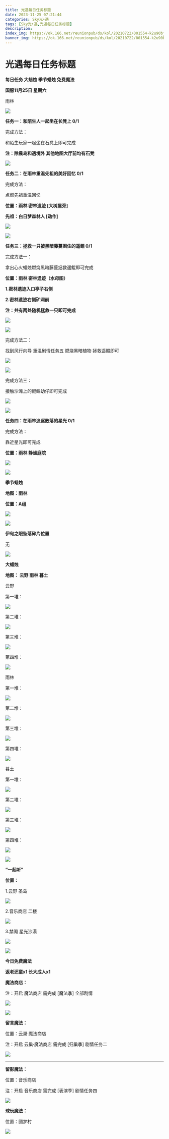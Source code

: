```yaml
---
title: 光遇每日任务标题
date: 2023-11-25 07:21:44
categories: Sky光•遇
tags: [Sky光•遇,光遇每日任务标题]
description: 
index_img: https://ok.166.net/reunionpub/ds/kol/20210722/001554-k2u90bj7ay.png?imageView&thumbnail=600x0&type=jpg
banner_img: https://ok.166.net/reunionpub/ds/kol/20210722/001554-k2u90bj7ay.png?imageView&thumbnail=600x0&type=jpg
---
```

# 光遇每日任务标题
**每日任务 大蜡烛 季节蜡烛 免费魔法**

 **国服11月25日 星期六**

雨林

![](https://img.166.net/reunionpub/ds/kol/20231125/000917-07rus2tdmk.jpg)

 **任务一：和陌生人一起坐在长凳上 0/1**

完成方法：

和陌生玩家一起坐在石凳上即可完成

 **注：除晨岛和遇境外 其他地图大厅前均有石凳**

![](https://img.166.net/reunionpub/ds/kol/20231125/000249-yog84wrm9a.jpeg)

 **任务二：在雨林重温先祖的美好回忆 0/1**

完成方法：

点燃先祖重温回忆

 **位置：雨林 密林遗迹 [大树屋旁]**

 **先祖：白日梦森林人 [动作]**

![](https://img.166.net/reunionpub/ds/kol/20231125/000315-si4s5crkj1.jpg)

![](https://img.166.net/reunionpub/ds/kol/20231125/000322-zrsltceqsb.jpeg)

 **任务三：拯救一只被黑暗藤蔓困住的遥鲲 0/1**

完成方法一：

拿出心火蜡烛燃烧黑暗藤蔓拯救遥鲲即可完成

 **位置：雨林 密林遗迹（水母图）**

 **1.密林遗迹入口亭子右侧**

 **2.密林遗迹右侧矿洞前**

 **注：共有两处随机拯救一只即可完成**

![](https://img.166.net/reunionpub/ds/kol/20231125/000347-ouabef1sr0.png)

![](https://img.166.net/reunionpub/ds/kol/20231125/000419-gmzj0qev9f.png)

完成方法二：

找到风行向导 重温剧情任务五 燃烧黑暗植物 拯救遥鲲即可

![](https://img.166.net/reunionpub/ds/kol/20231125/000427-369losfh2g.jpeg)

![](https://img.166.net/reunionpub/ds/kol/20231125/000501-ie0qjnrhcd.jpeg)

完成方法三：

接触沙滩上的鲲鳐幼仔即可完成

![](https://img.166.net/reunionpub/ds/kol/20231125/000534-3gbs0mtksl.jpg)

![](https://img.166.net/reunionpub/ds/kol/20231125/000541-dy3k4si629.jpeg)

 **任务四：在雨林追逐散落的星光 0/1**

完成方法：

靠近星光即可完成

 **位置：雨林 静谧庭院**

![](https://img.166.net/reunionpub/ds/kol/20231125/000604-tbzq3u078k.jpeg)

![](https://img.166.net/reunionpub/ds/kol/20231014/003453-vozlin1q8p.png)

 **季节蜡烛**

 **地图：雨林**

 **位置：A组**

![](https://img.166.net/reunionpub/ds/kol/20231124/235751-t6fqkbs071.jpg)

![](https://img.166.net/reunionpub/ds/kol/20231014/003453-vozlin1q8p.png)

 **伊甸之眼坠落碎片位置**

无

![](https://img.166.net/reunionpub/ds/kol/20231014/002539-7uzhdl3t0m.png)

 **大蜡烛**

 **地图： 云野 雨林 暮土**

云野

第一堆：

![](https://img.166.net/reunionpub/ds/kol/20231124/235859-wu3bsdf059.jpg)

第二堆：

![](https://img.166.net/reunionpub/ds/kol/20231124/235905-n69qhisug4.jpg)

第三堆：

![](https://img.166.net/reunionpub/ds/kol/20231124/235911-v6rkq1ntey.jpg)

第四堆：

![](https://img.166.net/reunionpub/ds/kol/20231124/235916-nuapiq4s9m.jpg)

雨林

第一堆：

![](https://img.166.net/reunionpub/ds/kol/20231124/000125-j9hl3w8sdp.jpg)

第二堆：

![](https://img.166.net/reunionpub/ds/kol/20231124/000131-3qfr7wjet8.jpg)

第三堆：

![](https://img.166.net/reunionpub/ds/kol/20231124/000139-j4hzagwckp.jpg)

第四堆：

![](https://img.166.net/reunionpub/ds/kol/20231124/000144-7bpjnhfudr.jpg)

暮土

第一堆：

![](https://img.166.net/reunionpub/ds/kol/20231124/235958-95lvud4g6f.jpg)

第二堆：

![](https://img.166.net/reunionpub/ds/kol/20231125/000006-v2lgjp5ce9.jpg)

第三堆：

![](https://img.166.net/reunionpub/ds/kol/20231125/000016-pk1bh3cwzt.jpg)

第四堆：

![](https://img.166.net/reunionpub/ds/kol/20231125/000024-ud6ssl05k8.jpg)

 **![](https://img.166.net/reunionpub/ds/kol/20231014/003005-dok0cb2fuz.png)**

 **“一起听”**

 **位置：**

1.云野 圣岛

![](https://img.166.net/reunionpub/ds/kol/20231014/004010-de83b4jwu6.jpeg)

2.音乐商店 二楼

![](https://img.166.net/reunionpub/ds/kol/20231014/004020-k8jwmpg94o.jpeg)

3.禁阁 星光沙漠

![](https://img.166.net/reunionpub/ds/kol/20231014/004040-1mpch2gvy6.png)

![](https://img.166.net/reunionpub/ds/kol/20231014/004048-gyt2imp830.png)

 **今日免费魔法**

 **返老还童x1 长大成人x1**

 **魔法商店：**

注：开启 魔法商店 需完成 [魔法季] 全部剧情

![](https://img.166.net/reunionpub/ds/kol/20231014/004605-qmuiowanf4.png)

![](https://img.166.net/reunionpub/ds/kol/20231125/000056-vwsp5rioch.jpeg)

 **留言魔法：**

位置：云巢·魔法商店

注：开启 云巢·魔法商店 需完成 [归巢季] 剧情任务二

![](https://img.166.net/reunionpub/ds/kol/20231107/140441-vyjm6wbds7.png)

 ****

**留影魔法：**

位置：音乐商店

注：开启 音乐商店 需完成 [表演季] 剧情任务四

![](https://img.166.net/reunionpub/ds/kol/20231125/001002-f2a4mn6twu.jpeg)

 **球玩魔法：**

位置：圆梦村

![](https://img.166.net/reunionpub/ds/kol/20231014/005022-4hnlvzm7iu.png)

